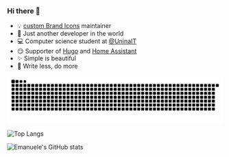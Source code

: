 ### Hi there 👋

- 💡 [custom Brand Icons](https://github.com/elax46/custom-brand-icons) maintainer 
- 🐨 Just another developer in the world
- 💻 Computer science student at [@UninaIT](http://www.unina.it/home)
- 😏 Supporter of [Hugo](https://github.com/gohugoio) and [Home Assistant](https://github.com/home-assistant)
- ✨ Simple is beautiful
- 🦥 Write less, do more

<img src="https://raw.githubusercontent.com/elax46/elax46/output/github-contribution-grid-snake.svg" />

![Top Langs](https://github-readme-stats.vercel.app/api/top-langs/?username=elax46&layout=compact)

![Emanuele's GitHub stats](https://github-readme-stats.vercel.app/api?username=elax46&count_private=true&show_icons=true)

